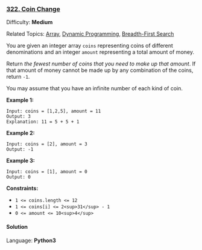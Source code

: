 ### [322\. Coin Change](https://leetcode.com/problems/coin-change/)

Difficulty: **Medium**  

Related Topics: [Array](https://leetcode.com/tag/array/), [Dynamic Programming](https://leetcode.com/tag/dynamic-programming/), [Breadth-First Search](https://leetcode.com/tag/breadth-first-search/)


You are given an integer array `coins` representing coins of different denominations and an integer `amount` representing a total amount of money.

Return _the fewest number of coins that you need to make up that amount_. If that amount of money cannot be made up by any combination of the coins, return `-1`.

You may assume that you have an infinite number of each kind of coin.

**Example 1:**

```
Input: coins = [1,2,5], amount = 11
Output: 3
Explanation: 11 = 5 + 5 + 1
```

**Example 2:**

```
Input: coins = [2], amount = 3
Output: -1
```

**Example 3:**

```
Input: coins = [1], amount = 0
Output: 0
```

**Constraints:**

*   `1 <= coins.length <= 12`
*   `1 <= coins[i] <= 2<sup>31</sup> - 1`
*   `0 <= amount <= 10<sup>4</sup>`


#### Solution

Language: **Python3**
